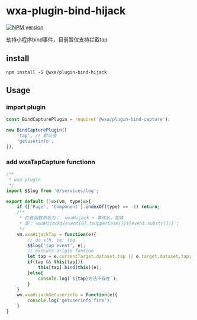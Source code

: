 # wxa-plugin-bind-hijack

[![NPM version](https://img.shields.io/npm/v/@wxa/plugin-replace.svg)](https://www.npmjs.com/package/@wxa/plugin-replace)

劫持小程序bind事件，目前暂仅支持拦截tap

## install
```
npm install -S @wxa/plugin-bind-hijack
```


## Usage
### import plugin
```javascript
const BindCapturePlugin = require('@wxa/plugin-bind-capture');

new BindCapturePlugin([
    'tap', // 默认值
    'getuserinfo',
]),
```

### add wxaTapCapture functionn
```javascript
/**
 * wxa plugin
 */
import $$log from '@/services/log';

export default ()=>(vm, type)=>{
    if (['Page', 'Component'].indexOf(type) == -1) return;
    /**
     * 拦截函数命名为：  wxaHijack + 事件名，驼峰
     * 即：`wxaHijack${event[0].toUpperCase()}${event.substr(1)}`;
     */
    vm.wxaHijackTap = function(e){
        // do sth, ie: log
        $$log('tap event', e);
        // execute origin funtion
        let tap = e.currentTarget.dataset.tap || e.target.dataset.tap;
        if(tap && this[tap]){
            this[tap].bind(this)(e);
        }else{
            console.log(`${tap}方法不存在`);
        }
    }
    wm.wxaHijackGetuserinfo = function(e){
        console.log('getuserinfo fire');
    }
}
```
